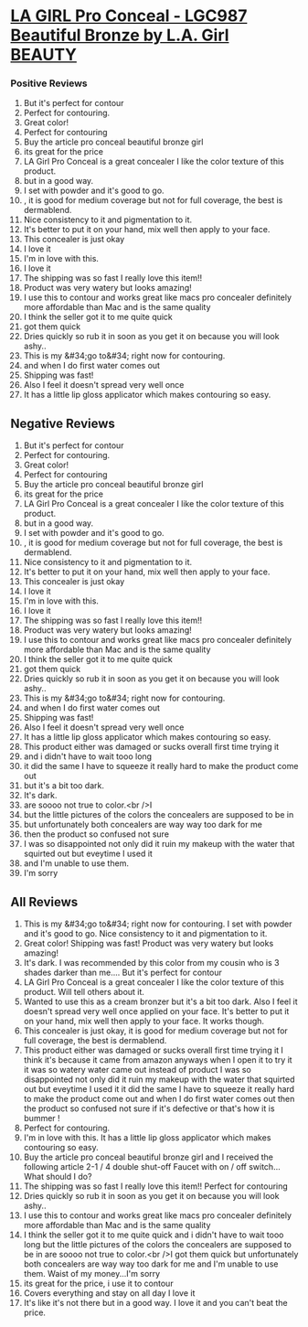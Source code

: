 # [LA GIRL Pro Conceal - LGC987 Beautiful Bronze by L.A. Girl BEAUTY](https://products.checkmycream.com/products/LA-GIRL-Pro-Conceal-LGC987-Beautiful-Bronze-by-L.A.-Girl-BEAUTY.html)

### Positive Reviews

<ol>
      <li>But it&#x27;s perfect for contour</li>
      <li>Perfect for contouring.</li>
      <li>Great color!</li>
      <li>Perfect for contouring</li>
      <li>Buy the article pro conceal beautiful bronze girl</li>
      <li>its great for the price</li>
      <li>LA Girl Pro Conceal is a great concealer I like the color texture of this product.</li>
      <li>but in a good way.</li>
      <li>I set with powder and it&#x27;s good to go.</li>
      <li>, it is good for medium  coverage but not for full coverage, the best is dermablend.</li>
      <li>Nice consistency to it and pigmentation to it.</li>
      <li>It&#x27;s better to put it on your hand, mix well then apply to your face.</li>
      <li>This concealer is just okay</li>
      <li>I love it</li>
      <li>I&#x27;m in love with this.</li>
      <li>I love it</li>
      <li>The shipping was so fast I really love this item!!</li>
      <li>Product was very watery but looks amazing!</li>
      <li>I use this to contour and works great like macs pro concealer definitely more affordable than Mac and is the same quality</li>
      <li>I think the seller got it to me quite quick</li>
      <li>got them quick</li>
      <li>Dries quickly so rub it in soon as you get it on because you will look ashy..</li>
      <li>This is my &amp;#34;go to&amp;#34; right now for contouring.</li>
      <li>and when I do first water comes out</li>
      <li>Shipping was fast!</li>
      <li>Also I feel it doesn&#x27;t spread very well once</li>
      <li>It has a little lip gloss applicator which makes contouring so easy.</li>
</ol>


<h2>Negative Reviews</h2>
<ol>
<li> But it&#x27;s perfect for contour</li>
<li> Perfect for contouring.</li>
<li> Great color!</li>
<li> Perfect for contouring</li>
<li> Buy the article pro conceal beautiful bronze girl</li>
<li> its great for the price</li>
<li> LA Girl Pro Conceal is a great concealer I like the color texture of this product.</li>
<li> but in a good way.</li>
<li> I set with powder and it&#x27;s good to go.</li>
<li> , it is good for medium  coverage but not for full coverage, the best is dermablend.</li>
<li> Nice consistency to it and pigmentation to it.</li>
<li> It&#x27;s better to put it on your hand, mix well then apply to your face.</li>
<li> This concealer is just okay</li>
<li> I love it</li>
<li> I&#x27;m in love with this.</li>
<li> I love it</li>
<li> The shipping was so fast I really love this item!!</li>
<li> Product was very watery but looks amazing!</li>
<li> I use this to contour and works great like macs pro concealer definitely more affordable than Mac and is the same quality</li>
<li> I think the seller got it to me quite quick</li>
<li> got them quick</li>
<li> Dries quickly so rub it in soon as you get it on because you will look ashy..</li>
<li> This is my &amp;#34;go to&amp;#34; right now for contouring.</li>
<li> and when I do first water comes out</li>
<li> Shipping was fast!</li>
<li> Also I feel it doesn&#x27;t spread very well once</li>
<li> It has a little lip gloss applicator which makes contouring so easy.</li>
<li> This product either was damaged or sucks overall first time trying it</li>
<li> and i didn&#x27;t have to wait tooo long</li>
<li> it did the same I have to squeeze it really hard to make the product come out</li>
<li> but it&#x27;s a bit too dark.</li>
<li> It&#x27;s dark.</li>
<li> are soooo not true to color.&lt;br /&gt;I</li>
<li> but the little pictures of the colors the concealers are supposed to be in</li>
<li> but unfortunately both concealers are way way too dark for me</li>
<li> then the product so confused not sure</li>
<li> I was so disappointed not only did it ruin my makeup with the water that squirted out but eveytime I used it</li>
<li> and I&#x27;m unable to use them.</li>
<li> I&#x27;m sorry</li>
</ol>

<h2>All Reviews</h2>

<ol>
    <li> This is my &amp;#34;go to&amp;#34; right now for contouring. I set with powder and it&#x27;s good to go. Nice consistency to it and pigmentation to it.</li>
    <li> Great color! Shipping was fast! Product was very watery but looks amazing!</li>
    <li> It&#x27;s dark. I was recommended by this color from my cousin who is 3 shades darker than me.... But it&#x27;s perfect for contour</li>
    <li> LA Girl Pro Conceal is a great concealer I like the color texture of this product. Will tell others about it.</li>
    <li> Wanted to use this as a cream bronzer but it&#x27;s a bit too dark. Also I feel it doesn&#x27;t spread very well once applied on your face. It&#x27;s better to put it on your hand, mix well then apply to your face. It works though.</li>
    <li> This concealer is just okay, it is good for medium  coverage but not for full coverage, the best is dermablend.</li>
    <li> This product either was damaged or sucks overall first time trying it I think it&#x27;s because it came from amazon anyways when I open it to try it it was so watery water  came out instead of product I was so disappointed not only did it ruin my makeup with the water that squirted out but eveytime I used it it did the same I have to squeeze it really hard to make the product come out and when I do first water comes out then the product so confused not sure if it&#x27;s defective or that&#x27;s how it is bummer !</li>
    <li> Perfect for contouring.</li>
    <li> I&#x27;m in love with this. It has a little lip gloss applicator which makes contouring so easy.</li>
    <li> Buy the article pro conceal beautiful bronze girl and I received the following article 2-1 / 4 double shut-off Faucet with on / off switch... What should I do?</li>
    <li> The shipping was so fast I really love this item!! Perfect for contouring</li>
    <li> Dries quickly so rub it in soon as you get it on because you will look ashy..</li>
    <li> I use this to contour and works great like macs pro concealer definitely more affordable than Mac and is the same quality</li>
    <li> I think the seller got it to me quite quick and i didn&#x27;t have to wait tooo long but the little pictures of the colors the concealers are supposed to be in are soooo not true to color.&lt;br /&gt;I got them quick but unfortunately both concealers are way way too dark for me and I&#x27;m unable to use them. Waist of my money...I&#x27;m sorry</li>
    <li> its great for the price, i use it to contour</li>
    <li> Covers everything and stay on all day I love it</li>
    <li> It&#x27;s like it&#x27;s not there but in a good way. I love it and you can&#x27;t beat the price.</li>
</ol>





